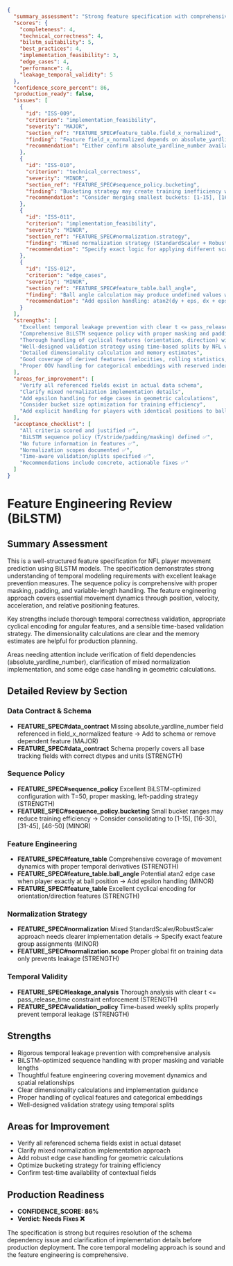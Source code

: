 ```json
{
  "summary_assessment": "Strong feature specification with comprehensive temporal modeling approach for BiLSTM. Good leakage prevention and detailed sequence handling. Minor issues with field normalization dependencies and some implementation details need clarification.",
  "scores": {
    "completeness": 4,
    "technical_correctness": 4,
    "bilstm_suitability": 5,
    "best_practices": 4,
    "implementation_feasibility": 3,
    "edge_cases": 4,
    "performance": 4,
    "leakage_temporal_validity": 5
  },
  "confidence_score_percent": 86,
  "production_ready": false,
  "issues": [
    {
      "id": "ISS-009",
      "criterion": "implementation_feasibility",
      "severity": "MAJOR",
      "section_ref": "FEATURE_SPEC#feature_table.field_x_normalized",
      "finding": "Feature field_x_normalized depends on absolute_yardline_number which is not listed in schema and may not be available in test data",
      "recommendation": "Either confirm absolute_yardline_number availability in test_input.csv or remove this feature. Add to schema if available."
    },
    {
      "id": "ISS-010",
      "criterion": "technical_correctness",
      "severity": "MINOR",
      "section_ref": "FEATURE_SPEC#sequence_policy.bucketing",
      "finding": "Bucketing strategy may create training inefficiency with very small buckets (1-10 frames)",
      "recommendation": "Consider merging smallest buckets: [1-15], [16-30], [31-45], [46-50] for better batch utilization."
    },
    {
      "id": "ISS-011",
      "criterion": "implementation_feasibility",
      "severity": "MINOR",
      "section_ref": "FEATURE_SPEC#normalization.strategy",
      "finding": "Mixed normalization strategy (StandardScaler + RobustScaler) may complicate pipeline implementation",
      "recommendation": "Specify exact logic for applying different scalers to different feature groups or consolidate to one approach."
    },
    {
      "id": "ISS-012",
      "criterion": "edge_cases",
      "severity": "MINOR",
      "section_ref": "FEATURE_SPEC#feature_table.ball_angle",
      "finding": "Ball angle calculation may produce undefined values when player exactly at ball landing position (division by zero in atan2)",
      "recommendation": "Add epsilon handling: atan2(dy + eps, dx + eps) where eps=1e-8, or handle dx=dy=0 case explicitly."
    }
  ],
  "strengths": [
    "Excellent temporal leakage prevention with clear t <= pass_release_time constraint",
    "Comprehensive BiLSTM sequence policy with proper masking and padding",
    "Thorough handling of cyclical features (orientation, direction) with sin/cos encoding",
    "Well-designed validation strategy using time-based splits by NFL weeks",
    "Detailed dimensionality calculation and memory estimates",
    "Good coverage of derived features (velocities, rolling statistics, relative positions)",
    "Proper OOV handling for categorical embeddings with reserved index 0"
  ],
  "areas_for_improvement": [
    "Verify all referenced fields exist in actual data schema",
    "Clarify mixed normalization implementation details",
    "Add epsilon handling for edge cases in geometric calculations",
    "Consider bucket size optimization for training efficiency",
    "Add explicit handling for players with identical positions to ball landing"
  ],
  "acceptance_checklist": [
    "All criteria scored and justified ✅",
    "BiLSTM sequence policy (T/stride/padding/masking) defined ✅",
    "No future information in features ✅",
    "Normalization scopes documented ✅",
    "Time-aware validation/splits specified ✅", 
    "Recommendations include concrete, actionable fixes ✅"
  ]
}
```

# Feature Engineering Review (BiLSTM)

## Summary Assessment

This is a well-structured feature specification for NFL player movement prediction using BiLSTM models. The specification demonstrates strong understanding of temporal modeling requirements with excellent leakage prevention measures. The sequence policy is comprehensive with proper masking, padding, and variable-length handling. The feature engineering approach covers essential movement dynamics through position, velocity, acceleration, and relative positioning features.

Key strengths include thorough temporal correctness validation, appropriate cyclical encoding for angular features, and a sensible time-based validation strategy. The dimensionality calculations are clear and the memory estimates are helpful for production planning.

Areas needing attention include verification of field dependencies (absolute_yardline_number), clarification of mixed normalization implementation, and some edge case handling in geometric calculations.

## Detailed Review by Section

### Data Contract & Schema
- **FEATURE_SPEC#data_contract** Missing absolute_yardline_number field referenced in field_x_normalized feature → Add to schema or remove dependent feature (MAJOR)
- **FEATURE_SPEC#data_contract** Schema properly covers all base tracking fields with correct dtypes and units (STRENGTH)

### Sequence Policy  
- **FEATURE_SPEC#sequence_policy** Excellent BiLSTM-optimized configuration with T=50, proper masking, left-padding strategy (STRENGTH)
- **FEATURE_SPEC#sequence_policy.bucketing** Small bucket ranges may reduce training efficiency → Consider consolidating to [1-15], [16-30], [31-45], [46-50] (MINOR)

### Feature Engineering
- **FEATURE_SPEC#feature_table** Comprehensive coverage of movement dynamics with proper temporal derivatives (STRENGTH)  
- **FEATURE_SPEC#feature_table.ball_angle** Potential atan2 edge case when player exactly at ball position → Add epsilon handling (MINOR)
- **FEATURE_SPEC#feature_table** Excellent cyclical encoding for orientation/direction features (STRENGTH)

### Normalization Strategy
- **FEATURE_SPEC#normalization** Mixed StandardScaler/RobustScaler approach needs clearer implementation details → Specify exact feature group assignments (MINOR)
- **FEATURE_SPEC#normalization.scope** Proper global fit on training data only prevents leakage (STRENGTH)

### Temporal Validity
- **FEATURE_SPEC#leakage_analysis** Thorough analysis with clear t <= pass_release_time constraint enforcement (STRENGTH)
- **FEATURE_SPEC#validation_policy** Time-based weekly splits properly prevent temporal leakage (STRENGTH)

## Strengths
- Rigorous temporal leakage prevention with comprehensive analysis
- BiLSTM-optimized sequence handling with proper masking and variable lengths  
- Thoughtful feature engineering covering movement dynamics and spatial relationships
- Clear dimensionality calculations and implementation guidance
- Proper handling of cyclical features and categorical embeddings
- Well-designed validation strategy using temporal splits

## Areas for Improvement
- Verify all referenced schema fields exist in actual dataset
- Clarify mixed normalization implementation approach
- Add robust edge case handling for geometric calculations
- Optimize bucketing strategy for training efficiency
- Confirm test-time availability of contextual fields

## Production Readiness
- **CONFIDENCE_SCORE: 86%**
- **Verdict: Needs Fixes ❌**

The specification is strong but requires resolution of the schema dependency issue and clarification of implementation details before production deployment. The core temporal modeling approach is sound and the feature engineering is comprehensive.